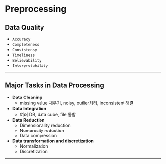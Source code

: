 # Preprocessing 
## Data Quality
  * ```Accuracy```
  * ```Completeness```
  * ```Consistensy```
  * ```Timeliness```
  * ```Believability```
  * ```Interpretability```

---

## Major Tasks in Data Processing
  * **Data Cleaning**  
    * missing value 채우기, noisy, outlier처리, inconsistent 해결  
  * **Data Integration**
    * 여러 DB, data cube, file 통합
  * **Data Reduction**
    * Dimensionality reduction
    * Numerosity reduction
    * Data compression
  * **Data transformation and discretization**
    * Normalization
    * Discretization
  
---
